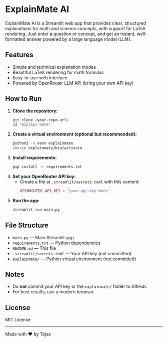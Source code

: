 # ExplainMate AI

ExplainMate AI is a Streamlit web app that provides clear, structured explanations for math and science concepts, with support for LaTeX rendering. Just enter a question or concept, and get an instant, well-formatted answer powered by a large language model (LLM).

## Features
- Simple and technical explanation modes
- Beautiful LaTeX rendering for math formulas
- Easy-to-use web interface
- Powered by OpenRouter LLM API (bring your own API key)

## How to Run
1. **Clone the repository:**
   ```bash
   git clone <your-repo-url>
   cd "explain mate"
   ```
2. **Create a virtual environment (optional but recommended):**
   ```bash
   python3 -m venv explainmate
   source explainmate/bin/activate
   ```
3. **Install requirements:**
   ```bash
   pip install -r requirements.txt
   ```
4. **Set your OpenRouter API key:**
   - Create a file at `.streamlit/secrets.toml` with this content:
     ```toml
     OPENROUTER_API_KEY = "your-api-key-here"
     ```
5. **Run the app:**
   ```bash
   streamlit run main.py
   ```

## File Structure
- `main.py` — Main Streamlit app
- `requirements.txt` — Python dependencies
- `README.md` — This file
- `.streamlit/secrets.toml` — Your API key (not committed)
- `explainmate/` — Python virtual environment (not committed)

## Notes
- Do **not** commit your API key or the `explainmate/` folder to GitHub.
- For best results, use a modern browser.

## License
MIT License

---
Made with ❤️ by Tejas
